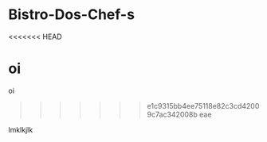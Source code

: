 # Bistro-Dos-Chef-s

<<<<<<< HEAD

# oi

oi

> > > > > > > e1c9315bb4ee75118e82c3cd42009c7ac342008b
> > > > > > > eae

lmklkjlk
